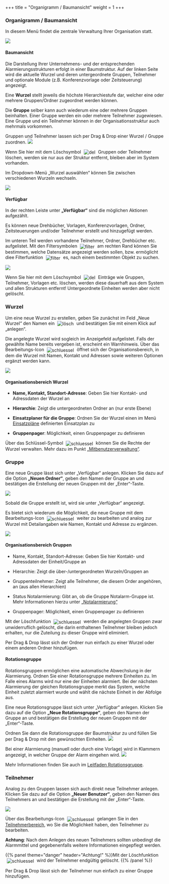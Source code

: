 +++
title = "Organigramm / Baumansicht"
weight = 1
+++



<a name="organigrammbaumansicht"></a>
### Organigramm / Baumansicht 

In diesem Menü findet die zentrale Verwaltung Ihrer Organisation statt. 

![](/img/mutieren_mutation_organigramm.png?width=1200px&classes=shadow)



#### Baumansicht 

Die Darstellung Ihrer Unternehmens- und der entsprechenden Alarmierungsstrukturen erfolgt in einer Baumstruktur. Auf der linken Seite wird die aktuelle Wurzel und deren untergeordnete Gruppen, Teilnehmer und optionale Module (z.B. Konferenzvorlage oder
 Zeitsteuerung) angezeigt.  
 
Eine **Wurzel** stellt jeweils die höchste Hierarchiestufe dar, welcher eine oder mehrere Gruppen/Ordner zugeordnet werden können. 


Die **Gruppe** selber kann auch wiederum eine oder mehrere Gruppen beinhalten. Einer Gruppe werden ein oder mehrere Teilnehmer zugewiesen. Eine Gruppe und ein Teilnehmer
können in der Organisationsstruktur auch mehrmals vorkommen.
   
Gruppen und Teilnehmer lassen sich per Drag & Drop einer Wurzel / Gruppe
zuordnen. 
![](/img/mutieren_mutation_organigramm_hierarchie.png?classes=shadow)

Wenn Sie hier mit dem Löschsymbol <img src="/img/loesch-icon.png" alt="del" style='vertical-align:middle;display:inline;margin:0px 5px; '> 
Gruppen oder Teilnehmer löschen, werden sie nur aus der Struktur entfernt, bleiben aber im System vorhanden.

Im Dropdown-Menü „Wurzel auswählen“ können Sie zwischen verschiedenen Wurzeln wechseln.


![](/img/mutieren_mutation_organigramm_wurzel_auswaehlen.png?classes=shadow)





#### Verfügbar

In der rechten Leiste unter **„Verfügbar“** sind die möglichen Aktionen
aufgezählt.

Es können neue Drehbücher, Vorlagen, Konferenzvorlagen,
Ordner, Zeitsteuerungen und/oder  Teilnehmer erstellt und
hinzugefügt werden. 

Im unteren Teil werden vorhandene Teilnehmer, Ordner, Drehbücher etc. aufgelistet. Mit den Filtersymbolen <img src="/img/mutieren_mutation_organigramm_filtersymbole.png" alt="filter" style='vertical-align:middle;display:inline;margin:0px 5px; '>
 am rechten Rand können Sie bestimmen, welche Datensätze angezeigt werden sollen, bzw. ermöglicht diee Filterfunktion  <img src="/img/mutieren_mutation_organigramm_filter.png" alt="filter" style='vertical-align:middle;display:inline;margin:0px 5px; '>
 es, nach einem bestimmten Objekt zu suchen.

![](/img/mutieren_mutation_organigramm_verfuegbar.png?width=1200px&classes=shadow)

Wenn Sie hier mit dem Löschsymbol <img src="/img/loesch-icon.png" alt="del" style='vertical-align:middle;display:inline;margin:0px 5px; '> 
Einträge wie Gruppen, Teilnehmer, Vorlagen etc. löschen, werden diese dauerhaft aus dem System und allen Strukturen entfernt! Untergeordnete Einheiten 
werden aber nicht gelöscht.



<a name="wurzel"></a>
### Wurzel 

Um eine neue Wurzel zu erstellen, geben Sie zunächst im Feld „Neue Wurzel“ den Namen ein <img src="/img/mutieren_mutation_organigramm_neue_wurzel_anlegen.png" alt="lösch" style='vertical-align:middle;display:inline;margin:0px 5px;'> 
und bestätigen Sie mit einem Klick auf „anlegen“.


Die angelegte Wurzel wird sogleich im Anzeigefeld aufgelistet. Falls der
gewählte Name bereits vergeben ist, erscheint ein Warnhinweis. Über das
Bearbeitungs-Icon <img src="/img/bearbeitungsicon.png" alt="schluessel" style='vertical-align:middle;display:inline;margin:0px 5px; '> öffnet sich der Organisationsbereich, 
in dem die Wurzel mit Namen, Kontakt und Adressen sowie weiteren Optionen ergänzt werden kann. 

![](/img/mutieren_mutation_organigramm_organisationsbereich.png?classes=shadow&width=1200px)

#### Organisationsbereich Wurzel

 - **Name, Kontakt, Standort-Adresse**: Geben Sie hier Kontakt- und Adressdaten der Wurzel an
	
 - **Hierarchie**: Zeigt die untergeordneten Ordner an (nur erste Ebene)
 
 - **Einsatzplaner für die Gruppe**: Ordnen Sie der Wurzel einen im Menü [Einsatzpläne](/admin/einsatzplaene/) definierten Einsatzplan zu
	
 - **Gruppenpager**: Möglichkeit, einen Gruppenpager zu definieren 
 
Über das Schlüssel-Symbol <img src="/img/schluesselsymbol.png" alt="schluessel" style='vertical-align:middle;display:inline;margin:0px 5px; '> können Sie die Rechte der Wurzel verwalten.
Mehr dazu im Punkt [„Mitbenutzerverwaltung“](/einfuehrung/mitbenutzerverwaltung/).


### Gruppe 

Eine neue Gruppe lässt sich unter „Verfügbar“ anlegen. Klicken Sie dazu auf die Option  **„Neuen
Ordner“**, geben den Namen der Gruppe an und bestätigen die Erstellung der
neuen Gruppen mit der „Enter“-Taste.

![](/img/mutieren_mutation_organigramm_neuer_ordner.png?classes=shadow)

Sobald die Gruppe erstellt ist, wird sie unter „Verfügbar“ angezeigt. 

Es bietet sich wiederum die Möglichkeit, die neue Gruppe
mit dem Bearbeitungs-Icon <img src="/img/bearbeitungsicon.png" alt="schluessel" style='vertical-align:middle;display:inline;margin:0px 5px; '>
weiter zu bearbeiten und analog zur Wurzel mit Detailangaben wie Namen,
Kontakt und Adresse zu ergänzen. 

![](/img/mutieren_mutation_organigramm_organisationsbereich_ordner.png?classes=shadow&width=1200px)  

#### Organisationsbereich Gruppen

 - Name, Kontakt, Standort-Adresse: Geben Sie hier Kontakt- und Adressdaten der Einheit/Gruppe an
	
 - Hierarchie: Zeigt die über-/untergeordneten Wurzeln/Gruppen an
	
 - Gruppenteilnehmer: Zeigt alle Teilnehmer, die diesem Order angehören, an (aus allen Hierarchien)
	
 - Status Notalarmierung: Gibt an, ob die Gruppe Notalarm-Gruppe ist. Mehr Informationen hierzu unter [„Notalarmierung“](/notalarmierung)
	
 - Gruppenpager: Möglichkeit, einen Gruppenpager zu definieren

Mit der Löschfunktion <img src="/img/loesch-icon.png" alt="schluessel" style='vertical-align:middle;display:inline;margin:0px 5px; '>
werden die angelegten Gruppen zwar unwiderruflich gelöscht, die darin
enthaltenen Teilnehmer bleiben jedoch erhalten, nur die Zuteilung zu
dieser Gruppe wird eliminiert.   

Per Drag & Drop lässt sich der Ordner nun einfach zu einer Wurzel oder einem anderen Ordner hinzufügen.

#### Rotationsgruppe

Rotationsgruppen ermöglichen eine automatische Abwechslung in der Alarmierung. Ordnen Sie einer Rotationsgruppe mehrere Einheiten zu. Im Falle eines Alarms wird nur eine der Einheiten alarmiert. Bei der nächsten Alarmierung der gleichen Rotationsgruppe 
merkt das System, welche Einheit zuletzt alarmiert wurde und wählt die nächste Einheit in der Abfolge aus.

Eine neue Rotationsgruppe lässt sich unter „Verfügbar“ anlegen. Klicken Sie dazu auf die Option  **„Neue
Rotationsgruppe“**, geben den Namen der Gruppe an und bestätigen die Erstellung der
neuen Gruppen mit der „Enter“-Taste. 

Ordnen Sie dann die Rotationsgruppe der Baumstruktur zu und füllen Sie per Drag & Drop mit den gewünschten Einheiten. 
![](/img/mutieren_mutation_organigramm_rotationsgruppe.png?classes=shadow)

Bei einer Alarmierung (manuell oder durch eine Vorlage) wird in Klammern angezeigt, in welcher 
Gruppe der Alarm eingehen wird.
![](/img/mutieren_mutation_organigramm_rotationsgruppe_auswahl.png?classes=shadow)

Mehr Informationen finden Sie auch im [Leitfaden Rotationsgruppe](/pdf/Leitfaden_Rotationsgruppen.pdf).


### Teilnehmer 

Analog zu den Gruppen lassen sich auch direkt neue Teilnehmer
anlegen. Klicken Sie dazu auf die Option  **„Neuer Benutzer“**, geben den Namen des Teilnehmers an und bestätigen die Erstellung mit der „Enter“-Taste.


![](/img/mutieren_mutation_organigramm_neuer_benutzer.png?classes=shadow)

Über das Bearbeitungs-Icon <img src="/img/bearbeitungsicon.png" alt="schluessel" style='vertical-align:middle;display:inline;margin:0px 5px; '>
gelangen Sie in den [Teilnehmerbereich](/mutieren/mutation/teilnehmerliste/#teilnehmerbereich), wo Sie die Möglichkeit haben, den Teilnehmer zu bearbeiten.   

**Achtung**: Nach dem Anlegen des neuen Teilnehmers sollten unbedingt die Alarmmittel und gegebenenfalls weitere Informationen eingepflegt werden.

{{% panel theme="danger" header="Achtung!" %}}Mit der Löschfunktion <img src="/img/loesch-icon.png" alt="schluessel" style='vertical-align:middle;display:inline;margin:0px 5px; '>
wird der Teilnehmer endgültig gelöscht. {{% /panel %}}

Per Drag & Drop lässt sich der Teilnehmer nun einfach zu einer Gruppe hinzufügen.


